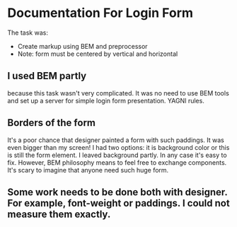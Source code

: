 Documentation For Login Form
===

The task was:
- Create markup using BEM and preprocessor
- Note: form must be centered by vertical and horizontal

I used BEM partly
---
because this task wasn't very complicated. It was no need to use BEM tools and set up a server for simple login form presentation. YAGNI rules.

Borders of the form
---
It's a poor chance that designer painted a form with such paddings. It was even bigger than my screen! I had two options: it is <body> background color or this is still the form element. I leaved background partly. In any case it's easy to fix. However, BEM philosophy means to feel free to exchange components. It's scary to imagine that anyone need such huge form.

Some work needs to be done both with designer. For example, font-weight or paddings. I could not measure them exactly.
---
